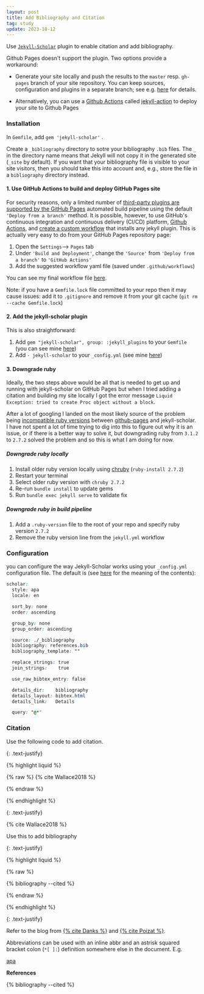 ```yaml
---
layout: post
title: Add Bibliography and Citation 
tag: study
update: 2023-10-12
---
```


Use [`Jekyll-Scholar`](https://github.com/inukshuk/jekyll-scholar) plugin to enable citation and add bibliography.

Github Pages doesn't support the plugin. Two options provide a workaround:

- Generate your site locally and push the results to the `master` resp. `gh-pages` branch of your site repository. You can keep sources, configuration and plugins in a separate branch; see e.g. [here](http://davidensinger.com/2013/07/automating-jekyll-deployment-to-github-pages-with-rake/) for details.

- Alternatively, you can use a [Github Actions](https://github.com/features/actions) called [jekyll-action](https://github.com/helaili/jekyll-action) to deploy your site to Github Pages

### Installation

In `Gemfile`, add `gem 'jekyll-scholar'` .

Create a `_bibliography` directory to sotre your bibliography `.bib` files. The `_` in the directory name means that Jekyll will not copy it in the generated site (`_site` by default). If you want that your bibliography file is visible to your site visitors, then you should take this into account and, e.g., store the file in a `bibliography` directory instead. 

#### 1. Use GitHub Actions to build and deploy GitHub Pages site
For security reasons, only a limited number of [third-party plugins are supported by the GitHub Pages][github-pages-dependencies] automated build pipeline using the default ```'Deploy from a branch'``` method. It is possible, however, to use GitHub's continuous integration and continuous delivery (CI/CD) platform, [Github Actions][github-actions], and [create a custom workflow][github-actions-github-pages] that installs any jekyll plugin. This is actually very easy to do from your GitHub Pages repository page:  

1. Open the ```Settings```--> ```Pages``` tab 
2. Under ```'Build and Deployment'```, change the ```'Source'``` from ```'Deploy from a branch'``` to ```'GitHub Actions'```
3. Add the suggested workflow yaml file (saved under ```.github/workflows```)

You can see my final workflow file [here][github-workflow].

Note: if you have a ```Gemfile.lock``` file committed to your repo then it may cause issues: add it to ```.gitignore``` and remove it from your git cache (```git rm --cache Gemfile.lock```)

#### 2. Add the jekyll-scholar plugin
This is also straightforward:
1. Add ```gem "jekyll-scholar", group: :jekyll_plugins``` to your ```Gemfile``` (you can see mine [here][gemfile])
2. Add ```- jekyll-scholar``` to your ```_config.yml``` (see mine [here][config])

#### 3. Downgrade ruby
Ideally, the two steps above would be all that is needed to get up and running with jekyll-scholar on GitHub Pages but when I tried adding a citation and building my site locally I got the error message ```Liquid Exception: tried to create Proc object without a block```. 

After a lot of googling I landed on the most likely source of the problem being [incompatible ruby versions][ruby-issue] between [github-pages][github-pages-gems] and jekyll-scholar. I have not spent a lot of time trying to dig into this to figure out why it is an issue, or if there is a better way to solve it, but downgrading ruby from ```3.1.2``` to ```2.7.2``` solved the problem and so this is what I am doing for now.

##### Downgrade ruby locally
1. Install older ruby version locally using [chruby][chruby] (```ruby-install 2.7.2```)
2. Restart your terminal
3. Select older ruby version with ```chruby 2.7.2```
4. Re-run ```bundle install``` to update gems
5. Run ```bundle exec jekyll serve``` to validate fix

##### Downgrade ruby in build pipeline
1. Add a ```.ruby-version``` file to the root of your repo and specify ruby version ```2.7.2```
2. Remove the ruby version line from the ```jekyll.yml``` workflow



### Configuration

you can configure the way Jekyll-Scholar works using your `_config.yml` configuration file. The default is (see [here](https://github.com/inukshuk/jekyll-scholar) for the meaning of the contents):

```css
scholar:
  style: apa
  locale: en

  sort_by: none
  order: ascending

  group_by: none
  group_order: ascending

  source: ./_bibliography
  bibliography: references.bib
  bibliography_template: ""

  replace_strings: true
  join_strings:    true

  use_raw_bibtex_entry: false

  details_dir:    bibliography
  details_layout: bibtex.html
  details_link:   Details

  query: "@*"
```







### Citation

Use the following code to add citation.

{: .text-justify}

{% highlight liquid %}

{% raw %}
{% cite Wallace2018 %}

{% endraw %}

{% endhighlight %}

{: .text-justify}

{% cite Wallace2018 %}



Use this to add bibliography

{: .text-justify}

{% highlight liquid %}

{% raw %}


{% bibliography --cited %}

{% endraw %}

{% endhighlight %}

{: .text-justify}



Refer to the blog from [{% cite Danks %}](https://open-research.gemmadanks.com) and [{% cite Poizat %}](https://pages.lip6.fr/Pascal.Poizat/blog/posts/2016/02/01/jekyll-and-bibtex/#:%20:text=You%20can%20use%20a%20_bibliography,site%20(%20_site%20by%20default).).



Abbreviations can be used with an inline abbr and an astrisk squared bracket colon (`*[ ]:`) definition somewhere else in the document. E.g.

[apa][apa-csl] 



**References**

{% bibliography --cited %}



[apa-csl]: https://github.com/citation-style-language/styles/blob/master/apa.csl
[bibtex]: http://www.bibtex.org/
[chruby]: https://github.com/postmodern/chruby
[config]: https://github.com/gemmadanks/gemmadanks.github.io/blob/main/_config.yml
[csl-styles]: https://github.com/citation-style-language/styles
[gemfile]: https://github.com/gemmadanks/gemmadanks.github.io/blob/main/Gemfile
[github-actions]: https://docs.github.com/en/actions
[github-actions-github-pages]: https://docs.github.com/en/pages/getting-started-with-github-pages/configuring-a-publishing-source-for-your-github-pages-site#publishing-with-a-custom-github-actions-workflow
[github-pages]: https://pages.github.com/
[github-pages-dependencies]: https://pages.github.com/versions
[github-pages-gems]: https://rubygems.org/gems/github-pages/versions/227
[github-workflow]: https://github.com/gemmadanks/gemmadanks.github.io/blob/main/.github/workflows/jekyll.yml
[html-list-style]: https://developer.mozilla.org/en-US/docs/Web/CSS/list-style
[jekyll]: https://jekyllrb.com/
[jekyll-scholar]: https://github.com/inukshuk/jekyll-scholar
[jekyll-scholar-citations]: https://github.com/inukshuk/jekyll-scholar#citations
[jekyll-scholar-issue-75]: https://github.com/inukshuk/jekyll-scholar/issues/75
[jekyll-scholar-issue-160]: https://github.com/inukshuk/jekyll-scholar/issues/160
[latex]: https://www.latex-project.org/
[my-research-process]: https://open-research.gemmadanks.com/planning/my-research-process/
[ruby-issue]: https://github.com/alshedivat/al-folio/issues/161
[zotero]: https://www.zotero.org/
[zotero-style-repo]: https://www.zotero.org/styles



 





